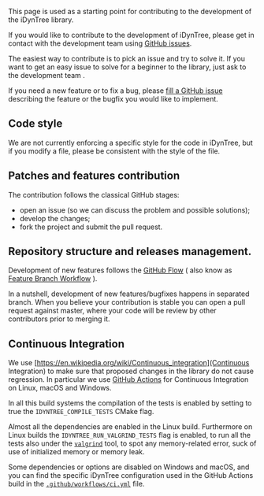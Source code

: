 This page is used as a starting point for contributing to the development of the iDynTree library.

If you would like to contribute to the development of iDynTree, please get in contact with the development team using [GitHub issues](https://github.com/robotology/idyntree/issues).

The easiest way to contribute is to pick an issue and try to solve it. If you want to get an easy issue to solve for a beginner to the library, just ask to the development team .

If you need a new feature or to fix a bug, please [fill a GitHub issue](https://github.com/robotology/gazebo-yarp-plugins/issues/new) describing the feature or the bugfix you would like to implement.

## Code style
We are not currently enforcing a specific style for the code in iDynTree, but if you modify 
a file, please be consistent with the style of the file. 

## Patches and features contribution
The contribution follows the classical GitHub stages:
* open an issue (so we can discuss the problem and possible solutions);
* develop the changes;
* fork the project and submit the pull request.

## Repository structure and releases management.
Development of new features follows the [GitHub Flow](https://guides.github.com/introduction/flow/index.html) ( also know as [Feature Branch Workflow](https://www.atlassian.com/git/tutorials/comparing-workflows/feature-branch-workflow) ).

In a nutshell, development of new features/bugfixes happens in separated branch. When you believe your contribution is stable you can open a pull request against master, where your code will be review by other contributors prior to merging it.  

## Continuous Integration 
We use [https://en.wikipedia.org/wiki/Continuous_integration](Continuous Integration) to make 
sure that proposed changes in the library do not cause regression. In particular we use 
[GitHub Actions](https://travis-ci.org/robotology/idyntree) for Continuous Integration on Linux, macOS and Windows. 

In all this build systems the compilation of the tests is enabled by setting to true 
the `IDYNTREE_COMPILE_TESTS` CMake flag. 

Almost all the dependencies are enabled in the Linux build. 
Furthermore on Linux builds the `IDYNTREE_RUN_VALGRIND_TESTS` flag is enabled, to 
run all the tests also under the [`valgrind`](http://valgrind.org/) tool, to spot 
any memory-related error, suck of use of initialized memory or memory leak. 

Some dependencies or options are disabled on Windows and macOS, and you can find the specific iDynTree configuration used in the GitHub Actions build in the [`.github/workflows/ci.yml`](https://github.com/robotology/idyntree/blob/master/.github/workflows/ci.yml) file. 


